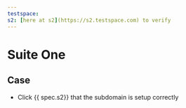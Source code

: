 ```yaml
---
testspace:
s2: [here at s2](https://s2.testspace.com) to verify
---
```


# Suite One

## Case
- Click {{ spec.s2}} that the subdomain is setup correctly